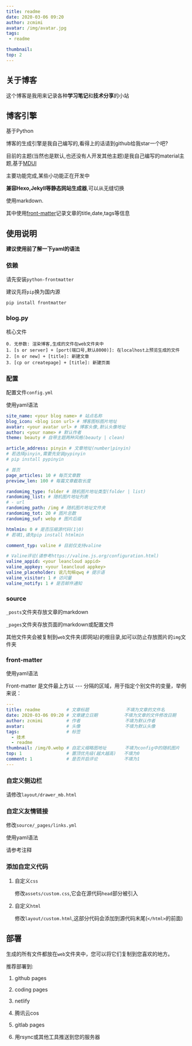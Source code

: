 ```yaml
---
title: readme 
date: 2020-03-06 09:20
author: zcmimi
avatar: /img/avatar.jpg
tags: 
 - readme

thumbnail: 
top: 2 
---
```


## 关于博客

这个博客是我用来记录各种**学习笔记**和**技术分享**的小站

## 博客引擎

基于Python

博客的生成引擎是我自己编写的,看得上的话请到github给我star一个吧?

目前的主题(当然也是默认,也还没有人开发其他主题)是我自己编写的material主题,基于[MDUI](https://mdui.org)

主要功能完成,某些小功能正在开发中

**兼容Hexo,Jekyll等静态网站生成器**,可以从无缝切换

使用markdown.

其中使用[front-matter](#front-matter)记录文章的title,date,tags等信息

## 使用说明

**建议使用前了解一下yaml的语法**

### 依赖

请先安装`python-frontmatter`

建议先将`pip`换为国内源

```bash
pip install frontmatter
```

### blog.py

核心文件

```
0. 无参数: 渲染博客,生成的文件在web文件夹中   
1. [s or server] + [port(端口号,默认8000)]: 在localhost上预览生成的文件   
2. [n or new] + [title]: 新建文章   
3. [cp or createpage] + [title]: 新建页面
```
### 配置

配置文件`config.yml`

使用yaml语法

```yaml
site_name: <your blog name> # 站点名称
blog_icon: <blog icon url> # 博客图标图片地址
avatar: <your avatar url> # 博客头像,默认头像地址
author: <your name> # 默认作者
theme: beauty # 自带主题两种风格(beauty | clean)

article_address: pinyin # 文章地址(number|pinyin)
# 若选择pinyin,需要先安装pypinyin
# pip install pypinyin

# 首页
page_articles: 10 # 每页文章数
preview_len: 100 # 每篇文章截取长度

randomimg_type: folder # 随机图片地址类型(folder | list)
randomimg_list: # 随机图片地址列表
# - url
randomimg_path: /img # 随机图片地址文件夹
randomimg_tot: 20 # 图片总数
randomimg_suf: webp # 图片后缀

htmlmin: 0 # 是否压缩源代码(1|0)
# 若填1,请先pip install htmlmin

comment_typ: valine # 目前仅支持valine

# Valine评论(请参考https://valine.js.org/configuration.html)
valine_appid: <your leancloud appid>
valine_appkey: <your leancloud appkey>
valine_placeholder: 说几句嘛qwq # 提示语
valine_visitor: 1 # 访问量
valine_notify: 1 # 是否邮件通知

```

### source

`_posts`文件夹存放文章的markdown

`_pages`文件夹存放页面的markdown或配置文件

其他文件夹会被复制到`web`文件夹(即网站)的根目录,如可以防止存放图片的`img`文件夹

### front-matter

使用yaml语法

Front-matter 是文件最上方以 --- 分隔的区域，用于指定个别文件的变量，举例来说：

```yaml
---
title: readme          # 文章标题              不填为文章的文件名
date: 2020-03-06 09:20 # 文章建立日期          不填为文章的文件修改日期
author: zcmimi         # 作者                 不填为默认作者
avatar:                # 头像                 不填为默认头像
tags:                  # 标签
  - 技术
  - readme
thumbnail: /img/0.webp # 自定义缩略图地址       不填为config中的随机图片
top: 1                 # 置顶优先级(越大越高)   不填为0
comment: 1             # 是否开启评论          不填为1
---
```

### 自定义侧边栏

请修改`layout/drawer_mb.html`

### 自定义友情链接

修改`source/_pages/links.yml`

使用yaml语法

请参考注释

### 添加自定义代码

1. 自定义`css`
   
   修改`assets/custom.css`,它会在源代码`head`部分被引入

2. 自定义`html`
   
   修改`layout/custom.html`,这部分代码会添加到源代码末尾(`</html>`的前面)


## 部署

生成的所有文件都放在`web`文件夹中，您可以将它们复制到您喜欢的地方。

推荐部署到: 

1. github pages
   
2. coding pages
   
3. netlify
   
4. 腾讯云cos
   
5. gitlab pages
   
6. 用rsync或其他工具推送到您的服务器